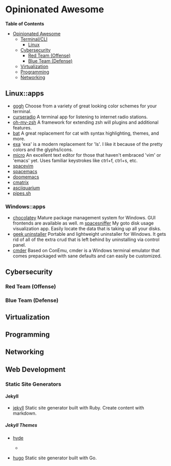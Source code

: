 # Opinionated Awesome

<!-- markdown-toc start - Don't edit this section. Run M-x markdown-toc-refresh-toc -->
**Table of Contents**

- [Opinionated Awesome](#opinionated-awesome)
    - [Terminal/CLI](#terminalcli)
        - [Linux](#linux)
    - [Cybersecurity](#cybersecurity)
        - [Red Team (Offense)](#red-team-offense)
        - [Blue Team (Defense)](#blue-team-defense)
    - [Virtualization](#virtualization)
    - [Programming](#programming)
    - [Networking](#networking)

<!-- markdown-toc end -->


## Linux::apps
- [gogh](https://github.com/Mayccoll/Gogh) Choose from a variety of great looking color schemes for your terminal.
- [curseradio](https://github.com/chronitis/curseradio) A terminal app for listening to internet radio stations.
- [oh-my-zsh](https://ohmyz.sh/) A framework for extending zsh will plugins and additional features.
- [bat](https://github.com/sharkdp/bat) A great replacement for cat with syntax highlighting, themes, and more.
- [exa](https://github.com/ogham/exa) 'exa' is a modern replacement for 'ls'. I like it because of the pretty colors and the glyphs/icons.
- [micro](https://micro-editor.github.io/) An excellent text editor for those that haven't embraced 'vim' or 'emacs' yet. Uses familiar keystrokes like ctrl+f, ctrl+s, etc.
- [spacevim](https://spacevim.org/) 
- [spacemacs](https://www.spacemacs.org/)
- [doomemacs](https://github.com/hlissner/doom-emacs)
- [cmatrix](https://github.com/abishekvashok/cmatrix)
- [asciiquarium](https://github.com/cmatsuoka/asciiquarium)
- [pipes.sh](https://github.com/pipeseroni/pipes.sh)

### Windows::apps
- [chocolatey](https://chocolatey.org/) Mature package management system for Windows. GUI frontends are available as well. 
m [spacesniffer](http://www.uderzo.it/main_products/space_sniffer/) My goto disk usage visualization app. Easily locate the data that is taking up all your disks.
- [geek uninstaller](https://geekuninstaller.com/) Portable and lightweight uninstaller for Windows. It gets rid of all of the extra crud that is left behind by uninstalling via control panel.
- [cmder](https://cmder.net/) Based on ConEmu, cmder is a Windows terminal emulator that comes prepackaged with sane defaults and can easily be customized.

## Cybersecurity

### Red Team (Offense)

### Blue Team (Defense)

## Virtualization

## Programming

## Networking

## Web Development

### Static Site Generators
#### Jekyll
- [jekyll](https://jekyllrb.com) Static site generator built with Ruby. Create content with markdown.
##### Jekyll Themes
- [hyde](https://jekyll-themes.com/hyde/)

  -  
- [hugo](https://gohugo.io) Static site generator built with Go.

